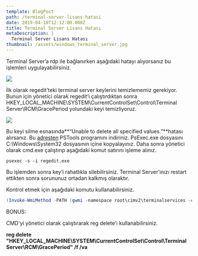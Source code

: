```yaml
---
template: BlogPost
path: /terminal-server-lisans-hatasi
date: 2019-04-10T12:12:00.000Z
title: Terminal Server Lisans Hatası
metaDescription: |
  Terminal Server Lisans Hatası
thumbnail: /assets/windows_terminal_server.jpg
---
```

Terminal Server’a rdp ile bağlanırken aşağıdaki hatayı alıyorsanız bu işlemleri uygulayabilirsiniz.

![](/assets/ts.png)

İlk olarak regedit’teki terminal server keylerini temizlememiz gerekiyor. Bunun için yönetici olarak regedit’i çalıştırdıktan sonra HKEY_LOCAL_MACHINE\SYSTEM\CurrentControlSet\Control\Terminal Server\RCM\GracePeriod yolundaki keyi temizliyoruz.

![](/assets/ts3.png)

Bu keyi silme esnasında**“Unable to delete all specified values.”**hatası alırsanız. Bu [adresten](http://technet.microsoft.com/en-us/sysinternals/bb896649) PSTools programını indiriniz. PsExec.exe dosyasını C:\Windows\System32 dosyasının içine kopyalayınız. Daha sonra yönetici olarak cmd.exe çalıştırıp aşağıdaki komut satırını işleme alınız.

```
psexec -s -i regedit.exe
```

Bu işlemden sonra key’i rahatlıkla silebilirsiniz. Terminal Server’ınızı restart ettikten sonra sorununuz ortadan kalkmış olaraktır.

Kontrol etmek için aşağıdaki komutu kullanabilirsiniz. 

```powershell
(Invoke-WmiMethod -PATH (gwmi -namespace root\cimv2\terminalservices -class win32_terminalservicesetting).__PATH -name GetGracePeriodDays).daysleft
```



B﻿ONUS: 

C﻿MD'yi yönetici olarak çalıştırarak reg delete'i kullanabilirsiniz.

**reg delete "HKEY_LOCAL_MACHINE\SYSTEM\CurrentControlSet\Control\Terminal Server\RCM\GracePeriod" /f /va**
